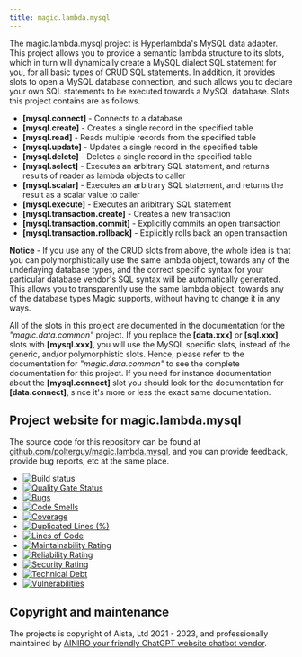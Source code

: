 ```yaml
---
title: magic.lambda.mysql
---
```


The magic.lambda.mysql project is Hyperlambda's MySQL data adapter. This project allows you to provide a semantic
lambda structure to its slots, which in turn will dynamically create a MySQL dialect SQL statement for you, for
all basic types of CRUD SQL statements. In addition, it provides slots to open a MySQL database connection, and
such allows you to declare your own SQL statements to be executed towards a MySQL database. Slots
this project contains are as follows.

* __[mysql.connect]__ - Connects to a database
* __[mysql.create]__ - Creates a single record in the specified table
* __[mysql.read]__ - Reads multiple records from the specified table
* __[mysql.update]__ - Updates a single record in the specified table
* __[mysql.delete]__ - Deletes a single record in the specified table
* __[mysql.select]__ - Executes an arbitrary SQL statement, and returns results of reader as lambda objects to caller
* __[mysql.scalar]__ - Executes an arbitrary SQL statement, and returns the result as a scalar value to caller
* __[mysql.execute]__ - Executes an aribitrary SQL statement
* __[mysql.transaction.create]__ - Creates a new transaction
* __[mysql.transaction.commit]__ - Explicitly commits an open transaction
* __[mysql.transaction.rollback]__ - Explicitly rolls back an open transaction

**Notice** - If you use any of the CRUD slots from above, the whole idea is that you can polymorphistically
use the same lambda object, towards any of the underlaying database types, and the correct specific syntax
for your particular database vendor's SQL syntax will be automatically generated. This allows you to
transparently use the same lambda object, towards any of the database types Magic supports, without having to
change it in any ways.

All of the slots in this project are documented in the documentation for the _"magic.data.common"_ project.
If you replace the **[data.xxx]** or **[sql.xxx]** slots with **[mysql.xxx]**, you will use the MySQL specific
slots, instead of the generic, and/or polymorphistic slots.
Hence, please refer to the documentation for _"magic.data.common"_ to see the complete documentation for this
project. If you need for instance documentation about the **[mysql.connect]** slot you should look for the
documentation for **[data.connect]**, since it's more or less the exact same documentation.

## Project website for magic.lambda.mysql

The source code for this repository can be found at [github.com/polterguy/magic.lambda.mysql](https://github.com/polterguy/magic.lambda.mysql), and you can provide feedback, provide bug reports, etc at the same place.

- ![Build status](https://github.com/polterguy/magic.lambda.mysql/actions/workflows/build.yaml/badge.svg)
- [![Quality Gate Status](https://sonarcloud.io/api/project_badges/measure?project=polterguy_magic.lambda.mysql&metric=alert_status)](https://sonarcloud.io/dashboard?id=polterguy_magic.lambda.mysql)
- [![Bugs](https://sonarcloud.io/api/project_badges/measure?project=polterguy_magic.lambda.mysql&metric=bugs)](https://sonarcloud.io/dashboard?id=polterguy_magic.lambda.mysql)
- [![Code Smells](https://sonarcloud.io/api/project_badges/measure?project=polterguy_magic.lambda.mysql&metric=code_smells)](https://sonarcloud.io/dashboard?id=polterguy_magic.lambda.mysql)
- [![Coverage](https://sonarcloud.io/api/project_badges/measure?project=polterguy_magic.lambda.mysql&metric=coverage)](https://sonarcloud.io/dashboard?id=polterguy_magic.lambda.mysql)
- [![Duplicated Lines (%)](https://sonarcloud.io/api/project_badges/measure?project=polterguy_magic.lambda.mysql&metric=duplicated_lines_density)](https://sonarcloud.io/dashboard?id=polterguy_magic.lambda.mysql)
- [![Lines of Code](https://sonarcloud.io/api/project_badges/measure?project=polterguy_magic.lambda.mysql&metric=ncloc)](https://sonarcloud.io/dashboard?id=polterguy_magic.lambda.mysql)
- [![Maintainability Rating](https://sonarcloud.io/api/project_badges/measure?project=polterguy_magic.lambda.mysql&metric=sqale_rating)](https://sonarcloud.io/dashboard?id=polterguy_magic.lambda.mysql)
- [![Reliability Rating](https://sonarcloud.io/api/project_badges/measure?project=polterguy_magic.lambda.mysql&metric=reliability_rating)](https://sonarcloud.io/dashboard?id=polterguy_magic.lambda.mysql)
- [![Security Rating](https://sonarcloud.io/api/project_badges/measure?project=polterguy_magic.lambda.mysql&metric=security_rating)](https://sonarcloud.io/dashboard?id=polterguy_magic.lambda.mysql)
- [![Technical Debt](https://sonarcloud.io/api/project_badges/measure?project=polterguy_magic.lambda.mysql&metric=sqale_index)](https://sonarcloud.io/dashboard?id=polterguy_magic.lambda.mysql)
- [![Vulnerabilities](https://sonarcloud.io/api/project_badges/measure?project=polterguy_magic.lambda.mysql&metric=vulnerabilities)](https://sonarcloud.io/dashboard?id=polterguy_magic.lambda.mysql)

## Copyright and maintenance

The projects is copyright of Aista, Ltd 2021 - 2023, and professionally maintained by [AINIRO your friendly ChatGPT website chatbot vendor](https://ainiro.io).
